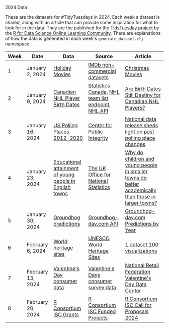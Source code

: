 2024 Data

These are the datasets for #TidyTuesdays in 2024. Each week a dataset is shared, along with an article that can provide some inspiration for what to look for in the data. They are the published for the [TidyTuesday project](https://github.com/rfordatascience/tidytuesday/tree/master) by the [R for Data Science Online Learning Community](https://github.com/rfordatascience). There are explanations of how the data is generated in each week's `generate_dataset.clj` namespace.


| Week | Date            | Data | Source | Article |
| ---- | --------------- | ---- | ------ | ------- |
| 1    | January 2, 2024 | [Holiday Movies](week_1/README.md) | [IMDb non-commercial datasets](https://developer.imdb.com/non-commercial-datasets/) | [Christmas Movies](https://networkdatascience.ceu.edu/article/2019-12-16/christmas-movies)
| 2    | January 9, 2024 | [Canadian NHL Player Birth Dates](week_2/readme.md) | [Statistics Canada](https://www150.statcan.gc.ca/t1/tbl1/en/tv.action?pid=1310041501&pickMembers%5B0%5D=3.1&cubeTimeFrame.startYear=1991&cubeTimeFrame.endYear=2022&referencePeriods=19910101%2C20220101), [NHL team list endpoint](https://api.nhle.com/stats/rest/en/team), [NHL API](https://api-web.nhle.com/v1/) | [Are Birth Dates Still Destiny for Canadian NHL Players?](https://jlaw.netlify.app/2023/12/04/are-birth-dates-still-destiny-for-canadian-nhl-players/) |
| 3 | January 16, 2024 | [US Polling Places 2012-2020](week_3/readme.md) | [Center for Public Integrity](https://github.com/PublicI/us-polling-places) | [National data release sheds light on past polling place changes](https://publicintegrity.org/politics/elections/ballotboxbarriers/data-release-sheds-light-on-past-polling-place-changes/) |
| 4 | January 23, 2024 | [Educational attainment of young people in English towns](week_4/readme.md) | [The UK Office for National Statistics](https://www.ons.gov.uk/file?uri=/peoplepopulationandcommunity/educationandchildcare/datasets/educationalattainmentofyoungpeopleinenglishtownsdata/200708201819/youngpeoplesattainmentintownsreferencetable1.xlsx) | [Why do children and young people in smaller towns do better academically than those in larger towns?](https://www.ons.gov.uk/peoplepopulationandcommunity/educationandchildcare/articles/whydochildrenandyoungpeopleinsmallertownsdobetteracademicallythanthoseinlargertowns/2023-07-25) |
| 5 | January 30, 2024 | [Groundhog predictions](week_5/readme.md) | [Groundhog-day.com API](https://groundhog-day.com/api) | [Groundhog-day.com Predictions by Year](https://groundhog-day.com/predictions) |
| 6 | February 6, 2024 | [World heritage sites](week_6/readme.md) | [UNESCO World Heritage Sites](https://whc.unesco.org/en/list) | [1 dataset 100 visualizations](https://100.datavizproject.com/) |
| 7 | February 13, 2024  | [Valentine's Day consumer data](week_7/readme.md) | [Valentine's Days consumer survey data](https://www.kaggle.com/datasets/infinator/happy-valentines-day-2022) | [National Retail Federation Valentine's Day Data Center](https://nrf.com/research-insights/holiday-data-and-trends/valentines-day/valentines-day-data-center) |
| 8 | February 20, 2024 | [R Consortium ISC Grants](week_8/readme.md) | [R Consortium ISC Funded Projects](https://www.r-consortium.org/all-projects/awarded-projects) | [R Consortium ISC Call for Proposals 2024](https://www.r-consortium.org/blog/2024/02/08/r-consortium-infrastructure-steering-committee-isc-grant-program-accepting-proposals-starting-march-1st) |
